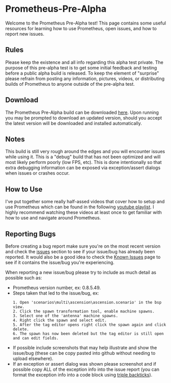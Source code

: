# Prometheus-Pre-Alpha
Welcome to the Prometheus Pre-Alpha test! This page contains some useful resources for learning how to use Prometheus, open issues, and how to report new issues.

## Rules
Please keep the existence and all info regarding this alpha test private. The purpose of this pre-alpha test is to get some initial feedback and testing before a public alpha build is released. To keep the element of "surprise" please refrain from posting any information, pictures, videos, or distributing builds of Prometheus to anyone outside of the pre-alpha test.

## Download
The Prometheus Pre-Alpha build can be downloaded [here](http://icode4.coffee/files/Prometheus/Prometheus_PreAlpha.zip). Upon running you may be prompted to download an updated version, should you accept the latest version will be downloaded and installed automatically.

## Notes
This build is still very rough around the edges and you will encounter issues while using it. This is a "debug" build that has not been optimized and will most likely perform poorly (low FPS, etc). This is done intentionally so that extra debugging information can be exposed via exception/assert dialogs when issues or crashes occur.

## How to Use
I've put together some really half-assed videos that cover how to setup and use Prometheus which can be found in the following [youtube playlist](https://www.youtube.com/playlist?list=PLBOX21CcPFvKOpEI89GYJ-YF7TeA-bpte). I highly recommend watching these videos at least once to get familiar with how to use and navigate around Prometheus.

## Reporting Bugs
Before creating a bug report make sure you're on the most recent version and check the [issues](https://github.com/grimdoomer/Prometheus-Pre-Alpha/issues) section to see if your issue/bug has already been reported. It would also be a good idea to check the [Known Issues](https://github.com/grimdoomer/Prometheus-Pre-Alpha/issues/1) page to see if it contains the issue/bug you're experiencing.

When reporting a new issue/bug please try to include as much detail as possible such as:
- Prometheus version number, ex: 0.8.5.49.
- Steps taken that led to the issue/bug, ex:
  ```
  1. Open 'scenarios\multi\ascension\ascension.scenario' in the bsp view.
  2. Click the spawn transformation tool, enable machine spawns.
  3. Select one of the 'antenna' machine spawns.
  4. Right click the spawn and select edit.
  5. After the tag editor opens right click the spawn again and click delete.
  6. The spawn has now been deleted but the tag editor is still open and can edit fields.
  ```
- If possible include screenshots that may help illustrate and show the issue/bug (these can be copy pasted into github without needing to upload elsewhere).
- If an exception or assert dialog was shown please screenshot and if possible copy ALL of the exception info into the issue report (you can format the exception info into a code block using [triple backticks](https://docs.github.com/en/get-started/writing-on-github/getting-started-with-writing-and-formatting-on-github/basic-writing-and-formatting-syntax#quoting-code)).
